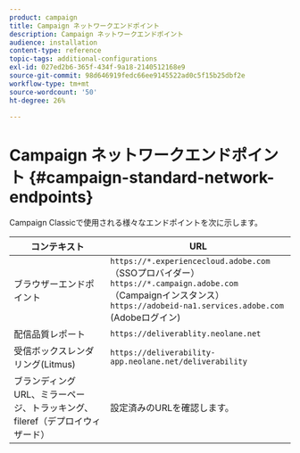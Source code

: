 ```yaml
---
product: campaign
title: Campaign ネットワークエンドポイント
description: Campaign ネットワークエンドポイント
audience: installation
content-type: reference
topic-tags: additional-configurations
exl-id: 027ed2b6-365f-434f-9a18-2140512168e9
source-git-commit: 98d646919fedc66ee9145522ad0c5f15b25dbf2e
workflow-type: tm+mt
source-wordcount: '50'
ht-degree: 26%

---
```


# Campaign ネットワークエンドポイント {#campaign-standard-network-endpoints}

Campaign Classicで使用される様々なエンドポイントを次に示します。

| コンテキスト | URL |
|--- |--- |
| ブラウザーエンドポイント | `https://*.experiencecloud.adobe.com` （SSOプロバイダー）<br>`https://*.campaign.adobe.com` （Campaignインスタンス）<br>`https://adobeid-na1.services.adobe.com` (Adobeログイン) |
| 配信品質レポート | `https://deliverablity.neolane.net` |
| 受信ボックスレンダリング(Litmus) | `https://deliverability-app.neolane.net/deliverability` |
| ブランディングURL、ミラーページ、トラッキング、fileref（デプロイウィザード） | 設定済みのURLを確認します。 |
